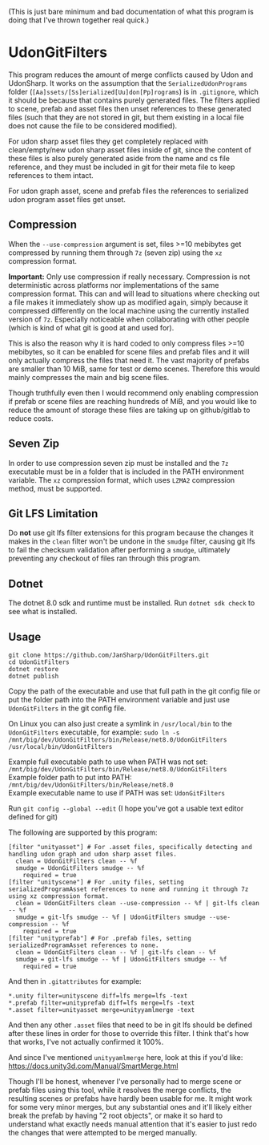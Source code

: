 
(This is just bare minimum and bad documentation of what this program is doing that I've thrown together real quick.)

# UdonGitFilters

This program reduces the amount of merge conflicts caused by Udon and UdonSharp. It works on the assumption that the `SerializedUdonPrograms` folder (`[Aa]ssets/[Ss]erialized[Uu]don[Pp]rograms`) is in `.gitignore`, which it should be because that contains purely generated files. The filters applied to scene, prefab and asset files then unset references to these generated files (such that they are not stored in git, but them existing in a local file does not cause the file to be considered modified).

For udon sharp asset files they get completely replaced with clean/empty/new udon sharp asset files inside of git, since the content of these files is also purely generated aside from the name and cs file reference, and they must be included in git for their meta file to keep references to them intact.

For udon graph asset, scene and prefab files the references to serialized udon program asset files get unset.

## Compression

When the `--use-compression` argument is set, files >=10 mebibytes get compressed by running them through `7z` (seven zip) using the `xz` compression format.

**Important:** Only use compression if really necessary. Compression is not deterministic across platforms nor implementations of the same compression format. This can and will lead to situations where checking out a file makes it immediately show up as modified again, simply because it compressed differently on the local machine using the currently installed version of `7z`. Especially noticeable when collaborating with other people (which is kind of what git is good at and used for).

This is also the reason why it is hard coded to only compress files >=10 mebibytes, so it can be enabled for scene files and prefab files and it will only actually compress the files that need it. The vast majority of prefabs are smaller than 10 MiB, same for test or demo scenes. Therefore this would mainly compresses the main and big scene files.

Though truthfully even then I would recommend only enabling compression if prefab or scene files are reaching hundreds of MiB, and you would like to reduce the amount of storage these files are taking up on github/gitlab to reduce costs.

## Seven Zip

In order to use compression seven zip must be installed and the `7z` executable must be in a folder that is included in the PATH environment variable. The `xz` compression format, which uses `LZMA2` compression method, must be supported.

## Git LFS Limitation

Do **not** use git lfs filter extensions for this program because the changes it makes in the `clean` filter won't be undone in the `smudge` filter, causing git lfs to fail the checksum validation after performing a `smudge`, ultimately preventing any checkout of files ran through this program.

## Dotnet

The dotnet 8.0 sdk and runtime must be installed. Run `dotnet sdk check` to see what is installed.

## Usage

```shell
git clone https://github.com/JanSharp/UdonGitFilters.git
cd UdonGitFilters
dotnet restore
dotnet publish
```

Copy the path of the executable and use that full path in the git config file or put the folder path into the PATH environment variable and just use `UdonGitFilters` in the git config file.

On Linux you can also just create a symlink in `/usr/local/bin` to the `UdonGitFilters` executable, for example: `sudo ln -s /mnt/big/dev/UdonGitFilters/bin/Release/net8.0/UdonGitFilters /usr/local/bin/UdonGitFilters`

Example full executable path to use when PATH was not set: `/mnt/big/dev/UdonGitFilters/bin/Release/net8.0/UdonGitFilters`\
Example folder path to put into PATH: `/mnt/big/dev/UdonGitFilters/bin/Release/net8.0`\
Example executable name to use if PATH was set: `UdonGitFilters`

Run `git config --global --edit` (I hope you've got a usable text editor defined for git)

The following are supported by this program:

```
[filter "unityasset"] # For .asset files, specifically detecting and handling udon graph and udon sharp asset files.
  clean = UdonGitFilters clean -- %f
  smudge = UdonGitFilters smudge -- %f
	required = true
[filter "unityscene"] # For .unity files, setting serializedProgramAsset references to none and running it through 7z using xz compression format.
  clean = UdonGitFilters clean --use-compression -- %f | git-lfs clean -- %f
  smudge = git-lfs smudge -- %f | UdonGitFilters smudge --use-compression -- %f
	required = true
[filter "unityprefab"] # For .prefab files, setting serializedProgramAsset references to none.
  clean = UdonGitFilters clean -- %f | git-lfs clean -- %f
  smudge = git-lfs smudge -- %f | UdonGitFilters smudge -- %f
	required = true
```

And then in `.gitattributes` for example:

```
*.unity filter=unityscene diff=lfs merge=lfs -text
*.prefab filter=unityprefab diff=lfs merge=lfs -text
*.asset filter=unityasset merge=unityyamlmerge -text
```

And then any other `.asset` files that need to be in git lfs should be defined after these lines in order for those to override this filter. I think that's how that works, I've not actually confirmed it 100%.

And since I've mentioned `unityyamlmerge` here, look at this if you'd like: https://docs.unity3d.com/Manual/SmartMerge.html

Though I'll be honest, whenever I've personally had to merge scene or prefab files using this tool, while it resolves the merge conflicts, the resulting scenes or prefabs have hardly been usable for me. It might work for some very minor merges, but any substantial ones and it'll likely either break the prefab by having "2 root objects", or make it so hard to understand what exactly needs manual attention that it's easier to just redo the changes that were attempted to be merged manually.
